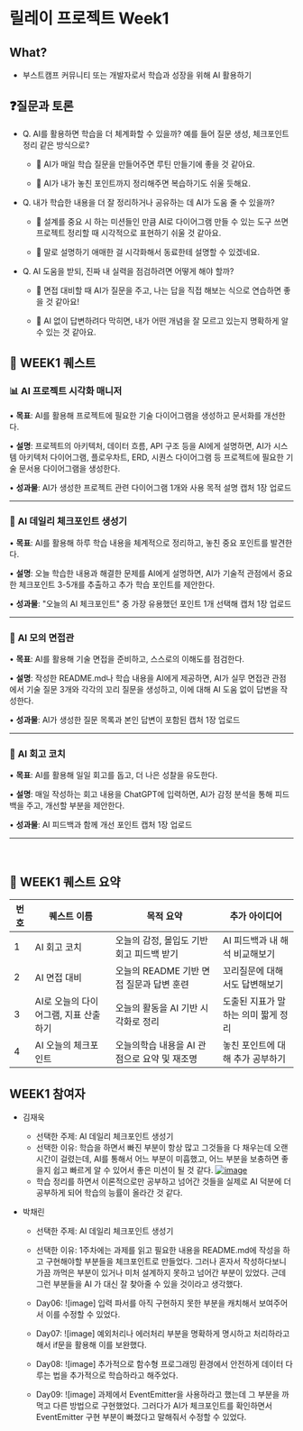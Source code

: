 # 릴레이 프로젝트 Week1

## What?

- 부스트캠프 커뮤니티 또는 개발자로서 학습과 성장을 위해 AI 활용하기

## ❓질문과 토론

- Q. AI를 활용하면 학습을 더 체계화할 수 있을까? 예를 들어 질문 생성, 체크포인트 정리 같은 방식으로?

  - 💬 AI가 매일 학습 질문을 만들어주면 루틴 만들기에 좋을 것 같아요.

  - 💬 AI가 내가 놓친 포인트까지 정리해주면 복습하기도 쉬울 듯해요.

- Q. 내가 학습한 내용을 더 잘 정리하거나 공유하는 데 AI가 도움 줄 수 있을까?

  - 💬 설계를 중요 시 하는 미션들인 만큼 AI로 다이어그램 만들 수 있는 도구 쓰면 프로젝트 정리할 때 시각적으로 표현하기 쉬울 것 같아요.

  - 💬 말로 설명하기 애매한 걸 시각화해서 동료한테 설명할 수 있겠네요.

- Q. AI 도움을 받되, 진짜 내 실력을 점검하려면 어떻게 해야 할까?

  - 💬 면접 대비할 때 AI가 질문을 주고, 나는 답을 직접 해보는 식으로 연습하면 좋을 것 같아요!

  - 💬 AI 없이 답변하려다 막히면, 내가 어떤 개념을 잘 모르고 있는지 명확하게 알 수 있는 것 같아요.


## 📌 WEEK1 퀘스트

### 📊 **AI 프로젝트 시각화 매니저**

• **목표**: AI를 활용해 프로젝트에 필요한 기술 다이어그램을 생성하고 문서화를 개선한다.

• **설명**: 프로젝트의 아키텍처, 데이터 흐름, API 구조 등을 AI에게 설명하면, AI가 시스템 아키텍처 다이어그램, 플로우차트, ERD, 시퀀스 다이어그램 등 프로젝트에 필요한 기술 문서용 다이어그램을 생성한다.

• **성과물**: AI가 생성한 프로젝트 관련 다이어그램 1개와 사용 목적 설명 캡처 1장 업로드

---

### 🎯 **AI 데일리 체크포인트 생성기**
• **목표**: AI를 활용해 하루 학습 내용을 체계적으로 정리하고, 놓친 중요 포인트를 발견한다.

• **설명**: 오늘 학습한 내용과 해결한 문제를 AI에게 설명하면, AI가 기술적 관점에서 중요한 체크포인트 3-5개를 추출하고 추가 학습 포인트를 제안한다.

• **성과물**: "오늘의 AI 체크포인트" 중 가장 유용했던 포인트 1개 선택해 캡처 1장 업로드

---

### 💼 **AI 모의 면접관**
• **목표**: AI를 활용해 기술 면접을 준비하고, 스스로의 이해도를 점검한다.

• **설명**: 작성한 README.md나 학습 내용을 AI에게 제공하면, AI가 실무 면접관 관점에서 기술 질문 3개와 각각의 꼬리 질문을 생성하고, 이에 대해 AI 도움 없이 답변을 작성한다.

• **성과물**: AI가 생성한 질문 목록과 본인 답변이 포함된 캡처 1장 업로드

---

### 📘 **AI 회고 코치**
• **목표**: AI를 활용해 일일 회고를 돕고, 더 나은 성찰을 유도한다.

• **설명**: 매일 작성하는 회고 내용을 ChatGPT에 입력하면, AI가 감정 분석을 통해 피드백을 주고, 개선할 부분을 제안한다.

• **성과물**: AI 피드백과 함께 개선 포인트 캡처 1장 업로드

---

<br>

## 📌 WEEK1 퀘스트 요약
| 번호 | 퀘스트 이름                           | 목적 요약                                    | 추가 아이디어                       |
| ---- | ------------------------------------- | -------------------------------------------- | ----------------------------------- |
| 1    | AI 회고 코치                          | 오늘의 감정, 몰입도 기반 회고 피드백 받기    | AI 피드백과 내 해석 비교해보기      |
| 2    | AI 면접 대비                          | 오늘의 README 기반 면접 질문과 답변 훈련     | 꼬리질문에 대해서도 답변해보기      |
| 3    | AI로 오늘의 다이어그램, 지표 산출하기 | 오늘의 활동을 AI 기반 시각화로 정리          | 도출된 지표가 말하는 의미 짧게 정리 |
| 4    | AI 오늘의 체크포인트                  | 오늘의학습 내용을 AI 관점으로 요약 및 재조명 | 놓친 포인트에 대해 추가 공부하기    |


## WEEK1 참여자

- 김재욱
  - 선택한 주제: AI 데일리 체크포인트 생성기
  - 선택한 이유: 학습을 하면서 빠진 부분이 항상 많고 그것들을 다 채우는데 오랜 시간이 걸렸는데, AI를 통해서 어느 부분이 미흡했고, 어느 부분을 보충하면 좋을지 쉽고 빠르게 알 수 있어서 좋은 미션이 될 것 같다.
    <a href="https://imgbb.com/"><img src="https://i.ibb.co/3y1PBBGv/image.png" alt="image" border="0"></a>
  - 학습 정리를 하면서 이론적으로만 공부하고 넘어간 것들을 실제로 AI 덕분에 더 공부하게 되어 학습의 능률이 올라간 것 같다.

- 박채린
  - 선택한 주제: AI 데일리 체크포인트 생성기
  - 선택한 이유: 1주차에는 과제를 읽고 필요한 내용을 README.md에 작성을 하고 구현해야할 부분들을 체크포인트로 만들었다. 그러나 혼자서 작성하다보니 가끔 까먹은 부분이 있거나 미처 설계하지 못하고 넘어간 부분이 있었다. 근데 그런 부분들을 AI 가 대신 잘 찾아줄 수 있을 것이라고 생각했다.
 
  - Day06: ![image] 입력 파서를 아직 구현하지 못한 부분을 캐치해서 보여주어서 이를 수정할 수 있었다.
  - Day07: ![image] 예외처리나 에러처리 부분을 명확하게 명시하고 처리하라고 해서 if문을 활용해 이를 보완했다.
  - Day08: ![image] 추가적으로 함수형 프로그래밍 환경에서 안전하게 데이터 다루는 법을 추가적으로 학습하라고 해주었다.
  - Day09: ![image] 과제에서 EventEmitter을 사용하라고 했는데 그 부분을 까먹고 다른 방법으로 구현했었다. 그러다가 AI가 체크포인트를 확인하면서 EventEmitter 구현 부분이 빠졌다고 말해줘서 수정할 수 있었다.
